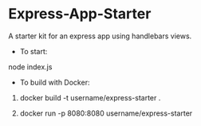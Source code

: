 # Express-App-Starter

A starter kit for an express app using handlebars views.

- To start:

node index.js

- To build with Docker:

1. docker build -t username/express-starter .

2. docker run -p 8080:8080 username/express-starter

